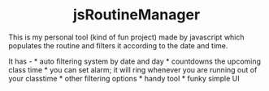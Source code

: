 <h1 align="center">  jsRoutineManager</h1>
This is my personal tool (kind of fun project) made by javascript which populates the routine and filters it according to the date and time.
<br>
<p>
It has - 
* auto filtering system by date and day
* countdowns the upcoming class time
* you can set alarm; it will ring whenever you are running out of your classtime
* other filtering options
* handy tool
* funky simple UI
</p>
